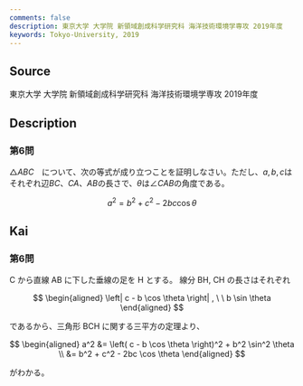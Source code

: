 ```yaml
---
comments: false
description: 東京大学 大学院 新領域創成科学研究科 海洋技術環境学専攻 2019年度
keywords: Tokyo-University, 2019
---
```


## **Source**
東京大学 大学院 新領域創成科学研究科 海洋技術環境学専攻 2019年度

## **Description**
### 第6問
$\triangle ABC$　について、次の等式が成り立つことを証明しなさい。ただし、$a, b, c$はそれぞれ辺$BC$、$CA$、$AB$の長さで、$\theta$は$\angle CAB$の角度である。 

$$
a^2 = b^2 + c^2 - 2bc \cos \theta
$$

## **Kai**
### 第6問
C から直線 AB に下した垂線の足を H とする。
線分 BH, CH の長さはそれぞれ

$$
\begin{aligned}
\left| c - b \cos \theta \right|
, \ \ 
b \sin \theta
\end{aligned}
$$

であるから、三角形 BCH に関する三平方の定理より、

$$
\begin{aligned}
a^2
&= \left( c - b \cos \theta \right)^2 + b^2 \sin^2 \theta
\\
&= b^2 + c^2 - 2bc \cos \theta
\end{aligned}
$$

がわかる。